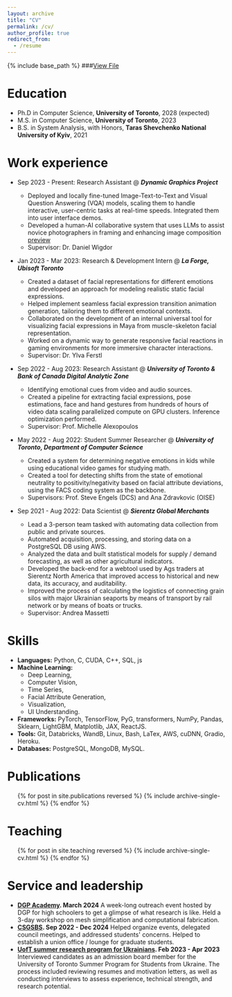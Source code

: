 ```yaml
---
layout: archive
title: "CV"
permalink: /cv/
author_profile: true
redirect_from:
  - /resume
---
```


{% include base_path %}
###[View File](https://drive.google.com/file/d/1CYLtOa4AP3fI2ToVRO7lAbbXP_4No6zx/view?usp=sharing)


Education
======
* Ph.D in Computer Science, **University of Toronto**, 2028 (expected)
* M.S. in Computer Science, **University of Toronto**, 2023
* B.S. in System Analysis, with Honors, **Taras Shevchenko National University of Kyiv**, 2021

Work experience
======
* Sep 2023 - Present: Research Assistant @ ***Dynamic Graphics Project***
  * Deployed and locally fine-tuned Image-Text-to-Text and Visual Question Answering (VQA) models, scaling them to handle interactive, user-centric tasks at real-time speeds. Integrated them into user interface demos.
  * Developed a human-AI collaborative system that uses LLMs to assist novice photographers in framing and enhancing image composition [preview](https://drive.google.com/file/d/1di0v8UHQn5MShDxBtT3nSdgwYIMjdMli/view?usp=sharing)
  * Supervisor: Dr. Daniel Wigdor

* Jan 2023 - Mar 2023: Research & Development Intern @ ***La Forge, Ubisoft Toronto***
  * Created a dataset of facial representations for different emotions and developed an approach for modeling realistic static facial expressions.
  * Helped implement seamless facial expression transition animation generation, tailoring them to different emotional contexts.
  * Collaborated on the development of an internal universal tool for visualizing facial expressions in Maya from muscle-skeleton facial representation.
  * Worked on a dynamic way to generate responsive facial reactions in gaming environments for more immersive character interactions.
  * Supervisor: Dr. Ylva Ferstl

* Sep 2022 - Aug 2023: Research Assistant @ ***University of Toronto & Bank of Canada Digital Analytic Zone***
  * Identifying emotional cues from video and audio sources.
  * Created a pipeline for extracting facial expressions, pose estimations, face and hand gestures from hundreds of hours of video data scaling parallelized compute on GPU clusters. Inference optimization performed.
  * Supervisor: Prof. Michelle Alexopoulos

* May 2022 - Aug 2022: Student Summer Researcher @ ***University of Toronto, Department of Computer Science***
  * Created a system for determining negative emotions in kids while using educational video games for studying math.
  * Created a tool for detecting shifts from the state of emotional neutrality to positivity/negativity based on facial attribute deviations, using the FACS coding system as the backbone.
  * Supervisors: Prof. Steve Engels (DCS) and Ana Zdravkovic (OISE)

* Sep 2021 - Aug 2022: Data Scientist @ ***Sierentz Global Merchants***
  * Lead a 3-person team tasked with automating data collection from public and private sources.
  * Automated acquisition, processing, and storing data on a PostgreSQL DB using AWS.
  * Analyzed the data and built statistical models for supply / demand forecasting, as well as other agricultural indicators.
  * Developed the back-end for a webtool used by Ags traders at Sierentz North America that improved access to historical and new data, its accuracy, and auditability.
  * Improved the process of calculating the logistics of connecting grain silos with major Ukrainian seaports by means of transport by rail network or by means of boats or trucks.
  * Supervisor: Andrea Massetti

  
Skills
======
* **Languages:** Python, C, CUDA, C++, SQL, js
* **Machine Learning:**
  * Deep Learning, 
  * Computer Vision, 
  * Time Series,
  * Facial Attribute Generation, 
  * Visualization, 
  * UI Understanding.
* **Frameworks:** PyTorch, TensorFlow, PyG, transformers, NumPy, Pandas, Sklearn, LightGBM, Matplotlib, JAX, ReactJS.
* **Tools:** Git, Databricks, WandB, Linux, Bash, LaTex, AWS, cuDNN, Gradio, Heroku.
* **Databases:** PostgreSQL, MongoDB, MySQL.

Publications
======
  <ul>{% for post in site.publications reversed %}
    {% include archive-single-cv.html %}
  {% endfor %}</ul>
  
<!-- Talks
======
  <ul>{% for post in site.talks reversed %}
    {% include archive-single-talk-cv.html  %}
  {% endfor %}</ul>
   -->
Teaching
======
  <ul>{% for post in site.teaching reversed %}
    {% include archive-single-cv.html %}
  {% endfor %}</ul>
  
Service and leadership
======
* **[DGP Academy](https://www.dgp.toronto.edu/dgp-academy/). March 2024** 
A week-long outreach event hosted by DGP for high schoolers to get a glimpse of what research is like. Held a 3-day workshop on mesh simplification and computational fabrication.
* **[CSGSBS](https://www.cs.toronto.edu/csgsbs/about/). Sep 2022 - Dec 2024**
Helped organize events, delegated council meetings, and addressed students' concerns. Helped to establish a union office / lounge for graduate students.
* **[UofT summer research program for Ukrainians](https://www.utm.utoronto.ca/registrar/ukraine/). Feb 2023 - Apr 2023**
Interviewed candidates as an admission board member for the University of Toronto Summer Program for Students from Ukraine. The process included reviewing resumes and motivation letters, as well as conducting interviews to assess experience, technical strength, and research potential.